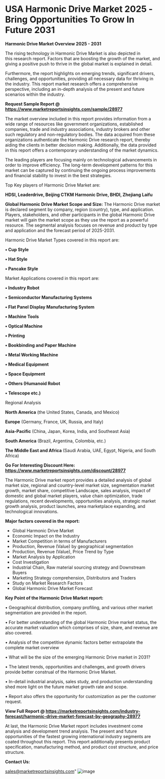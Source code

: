 # USA Harmonic Drive Market 2025 -Bring Opportunities To Grow In Future 2031

<Strong> Harmonic Drive Market Overview 2025 - 2031</strong>

The rising technology in Harmonic Drive Market is also depicted in this research report. Factors that are boosting the growth of the market, and giving a positive push to thrive in the global market is explained in detail.

Furthermore, the report highlights on emerging trends, significant drivers, challenges, and opportunities, providing all necessary data for thriving in the industry. This report market research offers a comprehensive perspective, including an in-depth analysis of the present and future scenarios within the industry.

<strong>Request Sample Report @ <a href=https://www.marketreportsinsights.com/sample/28977>https://www.marketreportsinsights.com/sample/28977</a></strong>

The market overview included in this report provides information from a wide range of resources like government organizations, established companies, trade and industry associations, industry brokers and other such regulatory and non-regulatory bodies. The data acquired from these organizations authenticate the Harmonic Drive research report, thereby aiding the clients in better decision making. Additionally, the data provided in this report offers a contemporary understanding of the market dynamics.

The leading players are focusing mainly on technological advancements in order to improve efficiency. The long-term development patterns for this market can be captured by continuing the ongoing process improvements and financial stability to invest in the best strategies.

Top Key players of Harmonic Drive Market are:

<strong>HDSI, Leaderdrive, Beijing CTKM Harmonic Drive, BHDI, Zhejiang Laifu</strong>

<strong><b>Global Harmonic Drive Market Scope and Size:</b></strong>
The Harmonic Drive market is declared segment by company, region (country), type, and application. Players, stakeholders, and other participants in the global Harmonic Drive market will gain the market scope as they use the report as a powerful resource. The segmental analysis focuses on revenue and product by type and application and the forecast period of 2025-2031.

Harmonic Drive Market Types covered in this report are:

<strong>• Cup Style

• Hat Style

• Pancake Style</strong>

Market Applications covered in this report are:

<strong>• Industry Robot

• Semiconductor Manufacturing Systems

• Flat Panel Display Manufacturing System

• Machine Tools

• Optical Machine

• Printing

• Bookbinding and Paper Machine

• Metal Working Machine

• Medical Equipment

• Space Equipment

• Others (Humanoid Robot

• Telescope etc.)</strong> 

Regional Analysis

<strong>North America</strong> (the United States, Canada, and Mexico)

<strong>Europe</strong> (Germany, France, UK, Russia, and Italy)

<strong>Asia-Pacific</strong> (China, Japan, Korea, India, and Southeast Asia)

<strong>South America</strong> (Brazil, Argentina, Colombia, etc.)

<strong>The Middle East and Africa</strong> (Saudi Arabia, UAE, Egypt, Nigeria, and South Africa)

<strong>Go For Interesting Discount Here: <a href=https://www.marketreportsinsights.com/discount/28977>https://www.marketreportsinsights.com/discount/28977</a></strong>

The Harmonic Drive market report provides a detailed analysis of global market size, regional and country-level market size, segmentation market growth, market share, competitive Landscape, sales analysis, impact of domestic and global market players, value chain optimization, trade regulations, recent developments, opportunities analysis, strategic market growth analysis, product launches, area marketplace expanding, and technological innovations.

<strong><b>Major factors covered in the report:</b></strong>
<ul>
  <li>Global Harmonic Drive Market </li>
  <li>Economic Impact on the Industry</li>
  <li>Market Competition in terms of Manufacturers</li>
  <li>Production, Revenue (Value) by geographical segmentation</li>
  <li>Production, Revenue (Value), Price Trend by Type</li>
  <li>Market Analysis by Application</li>
  <li>Cost Investigation</li>
  <li>Industrial Chain, Raw material sourcing strategy and Downstream Buyers</li>
  <li>Marketing Strategy comprehension, Distributors and Traders</li>
  <li>Study on Market Research Factors</li>
  <li>Global Harmonic Drive Market Forecast</li>
</ul>

<strong><b>Key Point of the Harmonic Drive Market report:</b></strong>

• Geographical distribution, company profiling, and various other market segmentation are provided in the report.

• For better understanding of the global Harmonic Drive market status, the accurate market valuation which comprises of size, share, and revenue are also covered.

• Analysis of the competitive dynamic factors better extrapolate the complete market overview

• What will be the size of the emerging Harmonic Drive market in 2031?

• The latest trends, opportunities and challenges, and growth drivers provide better construal of the Harmonic Drive Market.

• In-detail industrial analysis, sales study, and production understanding shed more light on the future market growth rate and scope.

• Report also offers the opportunity for customization as per the customer request.

<strong><b>View Full Report @ <a href=https://marketreportsinsights.com/industry-forecast/harmonic-drive-market-forecast-by-geography-28977>https://marketreportsinsights.com/industry-forecast/harmonic-drive-market-forecast-by-geography-28977</a></b></strong>


At last, the Harmonic Drive Market report includes investment come analysis and development trend analysis. The present and future opportunities of the fastest growing international industry segments are coated throughout this report. This report additionally presents product specification, manufacturing method, and product cost structure, and price structure.

<strong>Contact Us:</strong>

sales@marketreportsinsights.com"
![image](https://github.com/user-attachments/assets/51e0bd92-a757-45e7-8621-210975744fd5)
